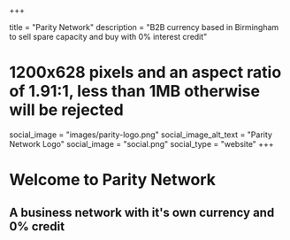 +++

title = "Parity Network"
description = "B2B currency based in Birmingham to sell spare capacity and buy with 0% interest credit"
# 1200x628 pixels and an aspect ratio of 1.91:1, less than 1MB otherwise will be rejected
social_image = "images/parity-logo.png"
social_image_alt_text = "Parity Network Logo"
social_image = "social.png"
social_type = "website"
+++

# Welcome to Parity Network

## A business network with it's own currency and 0% credit
